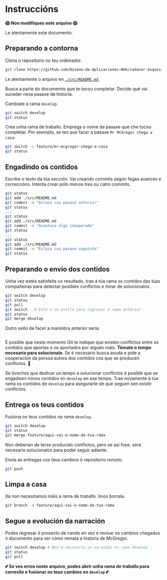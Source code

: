 # Instruccións

__😱 Non modifiques este arquivo 😱__

Le atentamente este documento.
## Preparando a contorna
Clona o repositorio no teu ordenador.
```sh
git clone https://github.com/Diseno-de-Aplicaciones-Web/cadaver-exquisito-forga-2023.git
```
Le atentamente o arquivo en [`./src/README.md`](./src/README.md).

Busca a parte do documemto que te tocou completar. Decide qué vai suceder nesa pasaxe da historia.

Cambiate á rama `develop`.
```sh
git switch develop
git status
```
Crea unha rama de traballo. Emprega o nome da pasaxe que che tocou completar. Por exemplo, se tes que facer a pasaxe `Mr McGregor chega a casa`:
```sh
git switch -c feature/mr-mcgregor-chega-a-casa
git status
```
## Engadindo os contidos
Escribe o texto da túa sección. Vai creando commits según fagas avances e correccións. Intenta crear polo menos tres ou catro commits.
```sh
git status
git add ./src/README.md
git commit -m "Enlaza coa pasaxe anterior"
git status
...
git status
git add ./src/README.md
git commit -m "Acontece algo inesperado"
git status
...
git status
git add ./src/README.md
git commit -m "Enlaza coa pasaxe seguinte"
git status
```
## Preparando o envío dos contidos
Unha vez estés satisfeita co resultado, trae á túa rama os contidos das túas compañeiras para detectar posibles conflictos e mirar de solucionalos.
```sh
git switch develop
git status
git pull
git switch - # Este é un atallo para regresar á rama anterior
git status
git merge develop
```
Outro xeito de facer a maniobra anterior sería:
```sh

```
É posible que neste momento Git te indique que existen conflictos entre os contidos que aportas e os aportados por alguén máis. __Tómate o tempo necesario para solucionalo__. Se é necesario busca axuda e pide a cooperación da persoa autora dos contidos cos que se producen conflictos. 🤝

Se tiveches que dedicar un tempo a solucionar conflictos é posible que se engadisen novos contidos en `develop` en ese tempo. Trae novamente á túa rama os contidos de `develop` para asegurarte de que seguen sen existir conflictos.

## Entrega os teus contidos
Fusiona os teus contidos na rama `develop`.
```sh
git switch develop
git status
git merge feature/aqui-vai-o-nome-da-tua-rama
```
Non deberían de terse producido conflictos, pero se así fose, será necesario solucionalos para poder seguir adiante.

Envía as entregas cos teus cambios ó repositorio remoto.
```sh
git push
```

## Limpa a casa
Xa non necesitamos máis a rama de traballo. Imos borrala.
```sh
git branch -d feature/aqui-vai-o-nome-da-tua-rama
```
## Segue a evolución da narración

Podes regresar ó proxecto de cando en vez e revisar os cambios chegados ó documento para ver cómo remata a historia de McGregor.
```sh
git switch develop # Non é necesario se xa estás na rama develop
git status
git pull
```

__💕 Se ves erros neste arquivo, podes abrir unha rama de traballo para correxilo e fusionar os teus cambios en `develop` 💕__